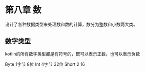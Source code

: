 # 第八章 数

设计了各种数据类型来处理数和数的计算，数分为整数和小数两大类。

## 数字类型

kotlin的所有数字类型都是有符号的，既可以表示正数，也可以表示负数

Byte    1字节 8位
Int     4字节 32位
Short   2    16






















